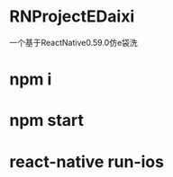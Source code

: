 # RNProjectEDaixi
一个基于ReactNative0.59.0仿e袋洗
# npm i <br/>
# npm start <br/>
# react-native run-ios <br/>

